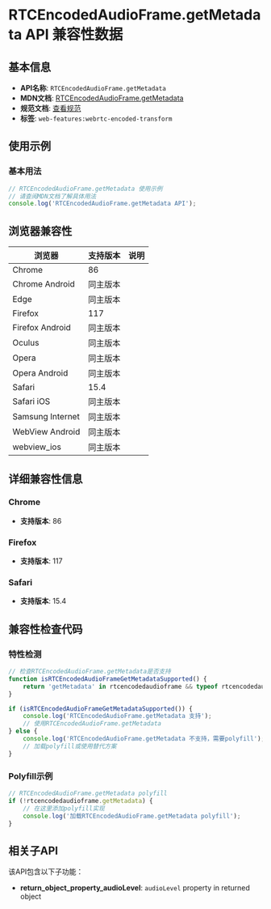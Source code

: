 # RTCEncodedAudioFrame.getMetadata API 兼容性数据

## 基本信息

- **API名称**: `RTCEncodedAudioFrame.getMetadata`
- **MDN文档**: [RTCEncodedAudioFrame.getMetadata](https://developer.mozilla.org/docs/Web/API/RTCEncodedAudioFrame/getMetadata)
- **规范文档**: [查看规范](https://w3c.github.io/webrtc-encoded-transform/#dom-rtcencodedaudioframe-getmetadata)
- **标签**: `web-features:webrtc-encoded-transform`

## 使用示例

### 基本用法

```javascript
// RTCEncodedAudioFrame.getMetadata 使用示例
// 请查阅MDN文档了解具体用法
console.log('RTCEncodedAudioFrame.getMetadata API');
```

## 浏览器兼容性

| 浏览器 | 支持版本 | 说明 |
|--------|----------|------|
| Chrome | 86 |  |
| Chrome Android | 同主版本 |  |
| Edge | 同主版本 |  |
| Firefox | 117 |  |
| Firefox Android | 同主版本 |  |
| Oculus | 同主版本 |  |
| Opera | 同主版本 |  |
| Opera Android | 同主版本 |  |
| Safari | 15.4 |  |
| Safari iOS | 同主版本 |  |
| Samsung Internet | 同主版本 |  |
| WebView Android | 同主版本 |  |
| webview_ios | 同主版本 |  |

## 详细兼容性信息

### Chrome

- **支持版本**: 86

### Firefox

- **支持版本**: 117

### Safari

- **支持版本**: 15.4

## 兼容性检查代码

### 特性检测

```javascript
// 检查RTCEncodedAudioFrame.getMetadata是否支持
function isRTCEncodedAudioFrameGetMetadataSupported() {
    return 'getMetadata' in rtcencodedaudioframe && typeof rtcencodedaudioframe.getMetadata === 'function';
}

if (isRTCEncodedAudioFrameGetMetadataSupported()) {
    console.log('RTCEncodedAudioFrame.getMetadata 支持');
    // 使用RTCEncodedAudioFrame.getMetadata
} else {
    console.log('RTCEncodedAudioFrame.getMetadata 不支持，需要polyfill');
    // 加载polyfill或使用替代方案
}
```

### Polyfill示例

```javascript
// RTCEncodedAudioFrame.getMetadata polyfill
if (!rtcencodedaudioframe.getMetadata) {
    // 在这里添加polyfill实现
    console.log('加载RTCEncodedAudioFrame.getMetadata polyfill');
}
```

## 相关子API

该API包含以下子功能：

- **return_object_property_audioLevel**: `audioLevel` property in returned object

